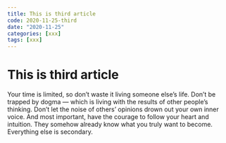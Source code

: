 ```yaml
---
title: This is third article
code: 2020-11-25-third
date: "2020-11-25"
categories: [xxx]
tags: [xxx]
---
```

# This is third article
Your time is limited, so don’t waste it living someone else’s life. Don’t be trapped by dogma — which is living with the results of other people’s thinking. Don’t let the noise of others’ opinions drown out your own inner voice. And most important, have the courage to follow your heart and intuition. They somehow already know what you truly want to become. Everything else is secondary.